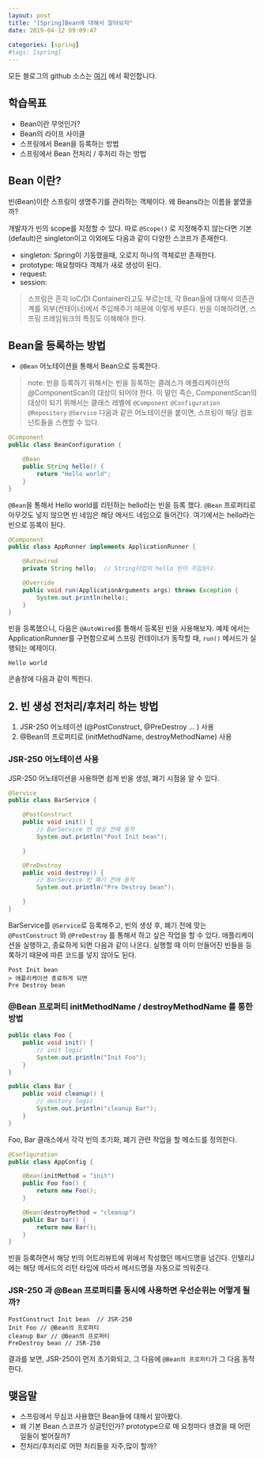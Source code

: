 ```yaml
---
layout: post
title: "[Spring]Bean에 대해서 알아보자"
date: 2019-04-12 09:09:47
 
categories: [spring]
#tags: [spring]
---
```




모든 블로그의 github 소스는 [여기]() 에서 확인합니다.



## 학습목표 

- Bean이란 무엇인가? 
- Bean의 라이프 사이클
- 스프링에서 Bean을 등록하는 방법 
- 스프링에서 Bean 전처리 / 후처리 하는 방법 



## Bean 이란? 

빈(Bean)이란 스프링이 생명주기를 관리하는 객체이다. 왜 Beans라는 이름을 붙였을까? 



개발자가 빈의 scope를 지정할 수 있다. 따로 `@Scope()` 로 지정해주지 않는다면 기본(default)은 singleton이고 이외에도 다음과 같이 다양한 스코프가 존재한다. 

- singleton: Spring이 기동했을때, 오로지 하나의 객체로만 존재한다.
- prototype: 매요청마다 객체가 새로 생성이 된다. 
- request: 
- session: 



> 스프링은 흔히 IoC/DI Container라고도 부르는데, 각 Bean들에 대해서 의존관계를 외부(컨테이너)에서 주입해주기 때문에 이렇게 부른다. 빈을 이해하려면, 스프링 프레임워크의 특징도 이해해야 한다.



## Bean을 등록하는 방법

- `@Bean` 어노테이션을 통해서 Bean으로 등록한다. 

> note: 빈을 등록하기 위해서는 빈을 등록하는 클래스가 애플리케이션의 @ComponentScan의 대상이 되어야 한다. 이 말인 즉슨, ComponentScan의 대상이 되기 위해서는 클래스 레벨에 `@Component` `@Configuration` `@Repository` `@Service` 다음과 같은 어노테이션을 붙이면, 스프링이 해당 컴포넌트들을 스캔할 수 있다.

```java
@Component
public class BeanConfiguration {

    @Bean
    public String hello() {
        return "Hello world";
    }
}
```

`@Bean`을 통해서 Hello world를 리턴하는 hello라는 빈을 등록 했다. `@Bean` 프로퍼티로 아무것도 넣지 않으면 빈 네임은 해당 메서드 네임으로 들어간다. 여기에서는 hello라는 빈으로 등록이 된다.

```java
@Component
public class AppRunner implements ApplicationRunner {

    @Autowired
    private String hello;  // String타입의 hello 빈이 주입된다.

    @Override
    public void run(ApplicationArguments args) throws Exception {
        System.out.println(hello);
    }
}
```

빈을 등록했으니, 다음은 `@AutoWired`를 통해서 등록된 빈을 사용해보자. 예제 에서는 ApplicationRunner를 구현함으로써 스프링 컨테이너가 동작할 때, `run()` 메서드가 실행되는 예제이다.

```
Hello world
```

콘솔창에 다음과 같이 찍힌다.

## 2\. 빈 생성 전처리/후처리 하는 방법

1. JSR-250 어노테이션 (@PostConstruct, @PreDestroy ... ) 사용
2. @Bean의 프로퍼티로 (initMethodName, destroyMethodName) 사용

### JSR-250 어노테이션 사용

JSR-250 어노테이션을 사용하면 쉽게 빈을 생성, 폐기 시점을 알 수 있다.

```java
@Service
public class BarService {

    @PostConstruct
    public void init() {
        // BarService 빈 생성 전에 동작
        System.out.println("Post Init bean");

    }

    @PreDestroy
    public void destroy() {
        // BarService 빈 폐기 전에 동작
        System.out.println("Pre Destroy bean");

    }
}
```

BarService를 `@Service`로 등록해주고, 빈의 생성 후, 폐기 전에 맞는 `@PostConstruct` 와 `@PreDestroy` 를 통해서 하고 싶은 작업을 할 수 있다. 애플리케이션을 실행하고, 종료하게 되면 다음과 같이 나온다. 실행할 때 이미 만들어진 빈들을 등록하기 때문에 따른 코드를 넣지 않아도 된다.

```
Post Init bean
> 애플리케이션 종료하게 되면
Pre Destroy bean
```

### @Bean 프로퍼티 initMethodName / destroyMethodName 를 통한 방법

```java
public class Foo {
    public void init() {
        // init logic
        System.out.println("Init Foo");
    }
}

public class Bar {
    public void cleanup() {
        // destory logic
        System.out.println("cleanup Bar");
    }
}
```

Foo, Bar 클래스에서 각각 빈의 초기화, 폐기 관련 작업을 할 메소드를 정의한다.

```java
@Configuration
public class AppConfig {

    @Bean(initMethod = "init")
    public Foo foo() {
        return new Foo();
    }

    @Bean(destroyMethod = "cleanup")
    public Bar bar() {
        return new Bar();
    }
}
```

빈을 등록하면서 해당 빈의 어트리뷰트에 위에서 작성했던 메서드명을 넘긴다. 인텔리J에는 해당 메서드의 리턴 타입에 따라서 메서드명을 자동으로 띄워준다.

### JSR-250 과 @Bean 프로퍼티를 동시에 사용하면 우선순위는 어떻게 될까?

```
PostConstruct Init bean  // JSR-250
Init Foo // @Bean의 프로퍼티
cleanup Bar // @Bean의 프로퍼티
PreDestroy bean // JSR-250
```

결과를 보면, JSR-250이 먼저 초기화되고, 그 다음에 `@Bean의 프로퍼티`가 그 다음 동작 한다.



## 맺음말

- 스프링에서 무심코 사용했던 Bean들에 대해서 알아봤다. 
- 왜 기본 Bean 스코프가 싱글턴인가? prototype으로 매 요청마다 생겼을 때 어떤 일들이 벌어질까?
- 전처리/후처리로 어떤 처리들을 자주,많이 할까?
